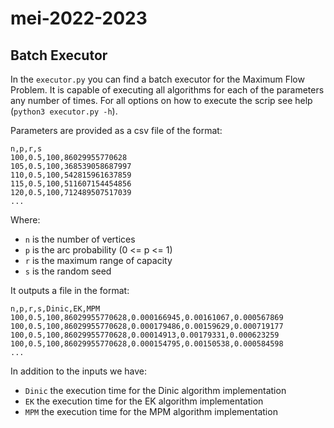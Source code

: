 # mei-2022-2023

## Batch Executor 

In the `executor.py` you can find a batch executor for the Maximum Flow Problem.
It is capable of executing all algorithms for each of the parameters any number of times.
For all options on how to execute the scrip see help (`python3 executor.py -h`).

Parameters are provided as a csv file of the format:

```csv
n,p,r,s
100,0.5,100,86029955770628
105,0.5,100,368539058687997
110,0.5,100,542815961637859
115,0.5,100,511607154454856
120,0.5,100,712489507517039
...
```

Where:

* `n` is the number of vertices 
* `p` is the arc probability (0 <= p <= 1)
* `r` is the maximum range of capacity
* `s` is the random seed

It outputs a file in the format:

```csv
n,p,r,s,Dinic,EK,MPM
100,0.5,100,86029955770628,0.000166945,0.00161067,0.000567869
100,0.5,100,86029955770628,0.000179486,0.00159629,0.000719177
100,0.5,100,86029955770628,0.00014913,0.00179331,0.000623259
100,0.5,100,86029955770628,0.000154795,0.00150538,0.000584598
...
```

In addition to the inputs we have:

* `Dinic` the execution time for the Dinic algorithm implementation
* `EK` the execution time for the EK algorithm implementation
* `MPM` the execution time for the MPM algorithm implementation
